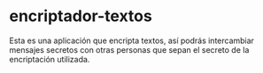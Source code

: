 # encriptador-textos
Esta es una aplicación que encripta textos, así podrás intercambiar mensajes secretos con otras personas que sepan el secreto de la encriptación utilizada.
